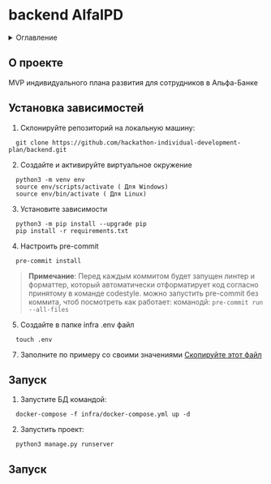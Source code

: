 # backend AlfaIPD
<details>
  <summary>Оглавление</summary>
  <ol>
    <li>
      <a href="#описание">О проекте</a>
      <ul>
        <li><a href="#зависимости">Установка зависимостей</a></li>
      </ul>
    </li>
    <li>
      <a href="#настройка">Настройка</a>
      <ul>
        <li><a href="#запуск">Запуск</a></li>
      </ul>
    </li>
  </ol>
</details>

## О проекте [](#описание)
MVP индивидуального плана развития для сотрудников в Альфа-Банке
## Установка зависимостей [](#зависимости)

1. Склонируйте репозиторий на локальную машину:
  ```
    git clone https://github.com/hackathon-individual-development-plan/backend.git
  ```

2. Создайте и активируйте виртуальное окружение
  ```
    python3 -m venv env
    source env/scripts/activate ( Для Windows)
    source env/bin/activate ( Для Linux)
  ```


3. Установите зависимости
  ```
    python3 -m pip install --upgrade pip
    pip install -r requirements.txt
```

4. Настроить pre-commit
  ```
    pre-commit install
  ```
> **Примечание**:
  > Перед каждым коммитом будет запущен линтер и форматтер,
  > который автоматически отформатирует код
  > согласно принятому в команде codestyle.
  > можно запустить pre-commit без коммита, чтоб посмотреть как работает:
  > команодй:
    ```
    pre-commit run --all-files
    ```


5. Создайте в папке infra .env файл
  ```
    touch .env
  ```
7. Заполните по примеру со своими значениями
  [Скопируйте этот файл](./infra/.env.example)

## Запуск [](#запуск)
1. Запустите БД командой:
  ```
    docker-compose -f infra/docker-compose.yml up -d
  ```
2. Запустить проект:

  ```
    python3 manage.py runserver
  ```
## Запуск [](#запуск)
